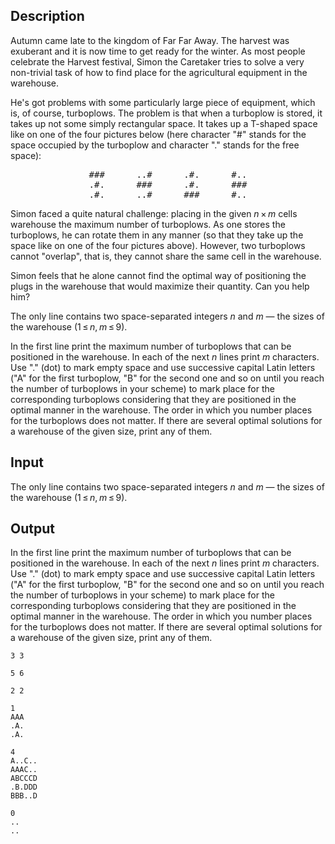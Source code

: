 ## Description

<div><p>Autumn came late to the kingdom of Far Far Away. The harvest was exuberant and it is now time to get ready for the winter. As most people celebrate the Harvest festival, Simon the Caretaker tries to solve a very non-trivial task of how to find place for the agricultural equipment in the warehouse.</p><p>He's got problems with some particularly large piece of equipment, which is, of course, turboplows. The problem is that when a turboplow is stored, it takes up not some simply rectangular space. It takes up a T-shaped space like on one of the four pictures below (here character "<span class="tex-font-style-tt">#</span>" stands for the space occupied by the turboplow and character "<span class="tex-font-style-tt">.</span>" stands for the free space):</p><center> <span class="tex-font-style-tt"> <span> <pre class="verbatim">###      ..#      .#.      #..<br>.#.      ###      .#.      ###<br>.#.      ..#      ###      #..<br></pre> </span> </span> </center><p>Simon faced a quite natural challenge: placing in the given <span class="tex-span"><i>n</i> × <i>m</i></span> cells warehouse the maximum number of turboplows. As one stores the turboplows, he can rotate them in any manner (so that they take up the space like on one of the four pictures above). However, two turboplows cannot "overlap", that is, they cannot share the same cell in the warehouse.</p><p>Simon feels that he alone cannot find the optimal way of positioning the plugs in the warehouse that would maximize their quantity. Can you help him?</p></div><div class="input-specification"><p>The only line contains two space-separated integers <span class="tex-span"><i>n</i></span> and <span class="tex-span"><i>m</i></span> — the sizes of the warehouse (<span class="tex-span">1 ≤ <i>n</i>, <i>m</i> ≤ 9</span>).</p></div><div class="output-specification"><p>In the first line print the maximum number of turboplows that can be positioned in the warehouse. In each of the next <span class="tex-span"><i>n</i></span> lines print <span class="tex-span"><i>m</i></span> characters. Use "<span class="tex-font-style-tt">.</span>" (dot) to mark empty space and use successive capital Latin letters ("<span class="tex-font-style-tt">A</span>" for the first turboplow, "<span class="tex-font-style-tt">B</span>" for the second one and so on until you reach the number of turboplows in your scheme) to mark place for the corresponding turboplows considering that they are positioned in the optimal manner in the warehouse. The order in which you number places for the turboplows does not matter. If there are several optimal solutions for a warehouse of the given size, print any of them.</p></div>

## Input

<p>The only line contains two space-separated integers <span class="tex-span"><i>n</i></span> and <span class="tex-span"><i>m</i></span> — the sizes of the warehouse (<span class="tex-span">1 ≤ <i>n</i>, <i>m</i> ≤ 9</span>).</p>

## Output

<p>In the first line print the maximum number of turboplows that can be positioned in the warehouse. In each of the next <span class="tex-span"><i>n</i></span> lines print <span class="tex-span"><i>m</i></span> characters. Use "<span class="tex-font-style-tt">.</span>" (dot) to mark empty space and use successive capital Latin letters ("<span class="tex-font-style-tt">A</span>" for the first turboplow, "<span class="tex-font-style-tt">B</span>" for the second one and so on until you reach the number of turboplows in your scheme) to mark place for the corresponding turboplows considering that they are positioned in the optimal manner in the warehouse. The order in which you number places for the turboplows does not matter. If there are several optimal solutions for a warehouse of the given size, print any of them.</p>





```input1
3 3

```




```input2
5 6

```




```input3
2 2

```




```output1
1
AAA
.A.
.A.

```




```output2
4
A..C..
AAAC..
ABCCCD
.B.DDD
BBB..D

```




```output3
0
..
..

```


